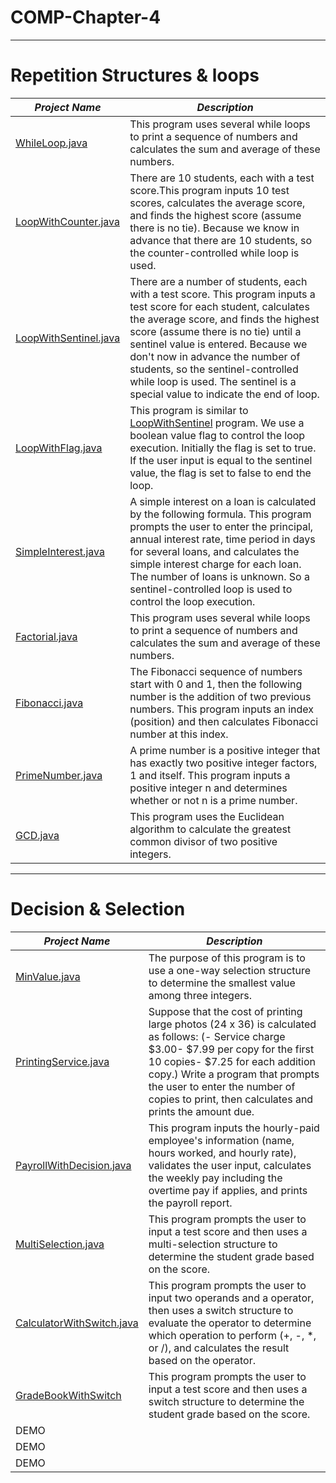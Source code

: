# COMP-Chapter-4




---
# Repetition Structures & loops
**_Project Name_**  | **_Description_**
------------- | -------------
[WhileLoop.java](https://github.com/taylankalkan01/COMP-Chapter-4/blob/master/Repetition%20Structures%20%26%20loops/src/WhileLoop.java)  | This program uses several while loops to print a sequence of numbers and calculates the sum and average of these numbers.
[LoopWithCounter.java](https://github.com/taylankalkan01/COMP-Chapter-4/blob/master/Repetition%20Structures%20%26%20loops/src/LoopWithCounter.java) | There are 10 students, each with a test score.This program inputs 10 test scores, calculates the average score, and finds the highest score (assume there is no tie). Because we know in advance that there are 10 students, so the counter-controlled while loop is used.
[LoopWithSentinel.java](https://github.com/taylankalkan01/COMP-Chapter-4/blob/master/Repetition%20Structures%20%26%20loops/src/LoopWithSentinel.java)  | There are a number of students, each with a test score. This program inputs a test score for each student, calculates the average score, and finds the highest score (assume there is no tie) until a sentinel value is entered. Because we don't now in advance the number of students, so the sentinel-controlled while loop is used. The sentinel is a special value to indicate the end of loop.
[LoopWithFlag.java](https://github.com/taylankalkan01/COMP-Chapter-4/blob/master/Repetition%20Structures%20%26%20loops/src/LoopWithFlag.java)  | This program is similar to [LoopWithSentinel](https://github.com/taylankalkan01/COMP-Chapter-4/blob/master/Repetition%20Structures%20%26%20loops/src/LoopWithSentinel.java) program. We use a boolean value flag to control the loop execution. Initially the flag is set to true. If the user input is equal to the sentinel value, the flag is set to false to end the loop.
[SimpleInterest.java](https://github.com/taylankalkan01/COMP-Chapter-4/blob/master/Repetition%20Structures%20%26%20loops/src/SimpleInterest.java)  | A simple interest on a loan is calculated by the following formula. This program prompts the user to enter the principal, annual interest rate, time period in days for several loans, and calculates the simple interest charge for each loan. The number of loans is unknown. So a sentinel-controlled loop is used to control the loop execution.
[Factorial.java](https://github.com/taylankalkan01/COMP-Chapter-4/blob/master/Repetition%20Structures%20%26%20loops/src/Factorial.java) | This program uses several while loops to print a sequence of numbers and calculates the sum and average of these numbers.
[Fibonacci.java](https://github.com/taylankalkan01/COMP-Chapter-4/blob/master/Repetition%20Structures%20%26%20loops/src/Fibonacci.java)  |  The Fibonacci sequence of numbers start with 0 and 1, then the following number is the addition of two previous numbers. This program inputs an index (position) and then calculates Fibonacci number at this index.
[PrimeNumber.java ](https://github.com/taylankalkan01/COMP-Chapter-4/blob/master/Repetition%20Structures%20%26%20loops/src/PrimeNumber.java) | A prime number is a positive integer that has exactly two positive integer factors, 1 and itself. This program inputs a positive integer n and determines whether or not n is a prime number.
[GCD.java](https://github.com/taylankalkan01/COMP-Chapters_Java/blob/master/Repetition%20Structures%20%26%20loops/src/GCD.java) | This program uses the Euclidean algorithm to calculate the greatest common divisor of two positive integers.
---
# Decision & Selection
**_Project Name_**  | **_Description_**
------------- | -------------
[MinValue.java](https://github.com/taylankalkan01/COMP-Chapters_Java/blob/master/Decision%20%26%20Selection/src/MinValue.java)  | The purpose of this program is to use a one-way selection structure to determine the smallest value among three integers.
[PrintingService.java](https://github.com/taylankalkan01/COMP-Chapters_Java/blob/master/Decision%20%26%20Selection/src/PrintingService.java)  | Suppose that the cost of printing large photos (24 x 36) is calculated as follows: (- Service charge $3.00- $7.99 per copy for the first 10 copies- $7.25 for each addition copy.) Write a program that prompts the user to enter the number of copies to print, then calculates and prints the amount due.
[PayrollWithDecision.java](https://github.com/taylankalkan01/COMP-Chapters_Java/blob/master/Decision%20%26%20Selection/src/PayrollWithDecision.java) |This program inputs the hourly-paid employee's information (name, hours worked, and hourly rate), validates the user input, calculates the weekly pay including the overtime pay if applies, and prints the payroll report.
[MultiSelection.java](https://github.com/taylankalkan01/COMP-Chapters_Java/blob/master/Decision%20%26%20Selection/src/MultiSelection.java)  | This program prompts the user to input a test score and then uses a multi-selection structure to determine the student grade based on the score.
[CalculatorWithSwitch.java](https://github.com/taylankalkan01/COMP-Chapters_Java/blob/master/Decision%20%26%20Selection/src/CalculatorWithSwitch.java)  | This program prompts the user to input two operands and a operator, then uses a switch structure to evaluate the operator to determine which operation to perform (+, -, *, or /), and calculates the result based on the operator.
[GradeBookWithSwitch](https://github.com/taylankalkan01/COMP-Chapters_Java/blob/master/Decision%20%26%20Selection/src/GradeBookWithSwitch.java)  | This program prompts the user to input a test score and then uses a switch structure to determine the student grade based on the score.
DEMO  |
DEMO  |
DEMO  | 

